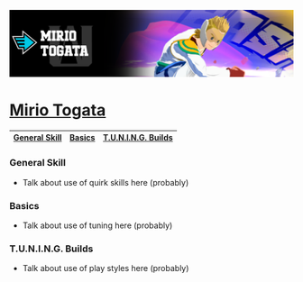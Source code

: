 <p align="center">
    <img src="https://raw.githubusercontent.com/HydrosPlays/ultrarumbleguide/refs/heads/main/images/2400.png" /><br/>
</p>

# [Mirio Togata](https://ultrarumble.com/character/24)

| [General Skill](#general-skill) | [Basics](#basics) | [T.U.N.I.N.G. Builds](#tuning-builds) |
|---------------------------------|------------------|--------------------------------------|

### General Skill
- Talk about use of quirk skills here (probably)
  
### Basics 
- Talk about use of tuning here (probably)

### T.U.N.I.N.G. Builds
- Talk about use of play styles here (probably)
